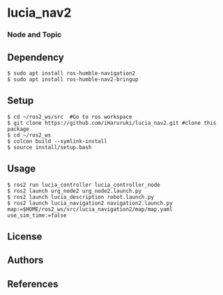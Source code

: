 # lucia_nav2
### Node and Topic
## Dependency
```shell
$ sudo apt install ros-humble-navigation2
$ sudo apt install ros-humble-nav2-bringup
```
## Setup
```
$ cd ~/ros2_ws/src  #Go to ros workspace
$ git clone https://github.com/iHaruruki/lucia_nav2.git #clone this package
$ cd ~/ros2_ws
$ colcon build --symlink-install
$ source install/setup.bash
```
## Usage
```
$ ros2 run lucia_controller lucia_controller_node
$ ros2 launch urg_node2 urg_node2.launch.py
$ ros2 launch lucia_description robot.launch.py
$ ros2 launch lucia_navigation2 navigation2.launch.py map:=$HOME/ros2_ws/src/lucia_navigation2/map/map.yaml use_sim_time:=false
```

## License
## Authors
## References
